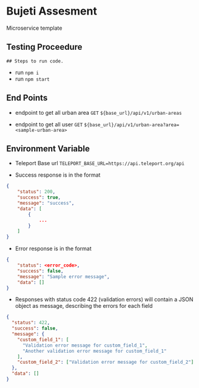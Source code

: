 # Bujeti Assesment

Microservice template

## Testing Proceedure

```
## Steps to run code.
```

- run `npm i`
- run `npm start`

## End Points

- endpoint to get all urban area `GET` `${base_url}/api/v1/urban-areas`

- endpoint to get all user `GET` `${base_url}/api/v1/urban-area?area=<sample-urban-area>`

## Environment Variable

- Teleport Base url `TELEPORT_BASE_URL=https://api.teleport.org/api`

- Success response is in the format

```json
{
    "status": 200,
    "success": true,
    "message": "success",
    "data": [
        {
            ...
        }
    ]
}
```

- Error response is in the format

```json
{
    "status": <error_code>,
    "success": false,
    "message": "Sample error message",
    "data": []
}
```

- Responses with status code 422 (validation errors) will contain a JSON object as message, describing the errors for each field

```json
{
  "status": 422,
  "success": false,
  "message": {
    "custom_field_1": [
      "Validation error message for custom_field_1",
      "Another validation error message for custom_field_1"
    ],
    "custom_field_2": ["Validation error message for custom_field_2"]
  },
  "data": []
}
```

